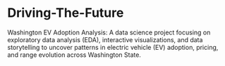 # Driving-The-Future
Washington EV Adoption Analysis: A data science project focusing on exploratory data analysis (EDA), interactive visualizations, and data storytelling to uncover patterns in electric vehicle (EV) adoption, pricing, and range evolution across Washington State.
